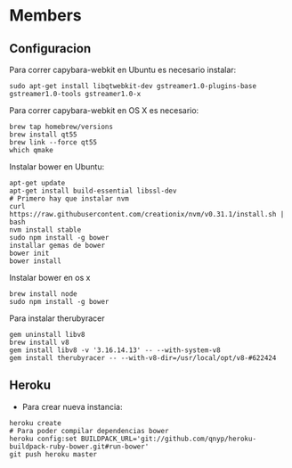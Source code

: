 # Members

## Configuracion
Para correr capybara-webkit en Ubuntu es necesario instalar:

```
sudo apt-get install libqtwebkit-dev gstreamer1.0-plugins-base gstreamer1.0-tools gstreamer1.0-x
```

Para correr capybara-webkit en OS X es necesario:
	
``` 
brew tap homebrew/versions
brew install qt55
brew link --force qt55
which qmake
```

Instalar bower en Ubuntu:

```shell
apt-get update
apt-get install build-essential libssl-dev
# Primero hay que instalar nvm
curl https://raw.githubusercontent.com/creationix/nvm/v0.31.1/install.sh | bash
nvm install stable
sudo npm install -g bower
installar gemas de bower
bower init
bower install
```

Instalar bower en os x

``` 
brew install node
sudo npm install -g bower
```

Para instalar therubyracer

```
gem uninstall libv8
brew install v8
gem install libv8 -v '3.16.14.13' -- --with-system-v8
gem install therubyracer -- --with-v8-dir=/usr/local/opt/v8-#622424
```

## Heroku
- Para crear nueva instancia:

```shell
heroku create
# Para poder compilar dependencias bower
heroku config:set BUILDPACK_URL='git://github.com/qnyp/heroku-buildpack-ruby-bower.git#run-bower'
git push heroku master
```
